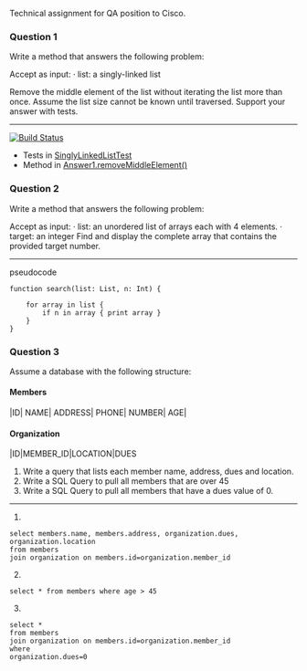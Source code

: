Technical assignment for QA position to Cisco.

### Question 1
Write a method that answers the following problem:

Accept as input:
· list: a singly-linked list

Remove the middle element of the list without iterating the list more than once. Assume the list
size cannot be known until traversed.
Support your answer with tests.

---
[![Build Status](https://travis-ci.com/milanoid/cisco-assessment.svg?branch=master)](https://travis-ci.com/milanoid/cisco-assessment)

- Tests in [SinglyLinkedListTest](src/test/java/SinglyLinkedListTest.java
)
- Method in [Answer1.removeMiddleElement()](src/main/java/Answer1.java#8)

### Question 2

Write a method that answers the following problem:

Accept as input:
· list: an unordered list of arrays each with 4 elements.
· target: an integer
Find and display the complete array that contains the provided target number.

---

pseudocode
```
function search(list: List, n: Int) {
	
	for array in list {
		if n in array { print array }
	}
}
```

### Question 3
Assume a database with the following structure:

#### Members
|ID| NAME| ADDRESS| PHONE| NUMBER| AGE|

#### Organization
|ID|MEMBER_ID|LOCATION|DUES
1. Write a query that lists each member name, address, dues and location.
2. Write a SQL Query to pull all members that are over 45
3. Write a SQL Query to pull all members that have a dues value of 0.

---
1. 
```
select members.name, members.address, organization.dues, organization.location 
from members
join organization on members.id=organization.member_id
```
2. 
```
select * from members where age > 45
```
3.
```
select * 
from members 
join organization on members.id=organization.member_id
where
organization.dues=0
```
